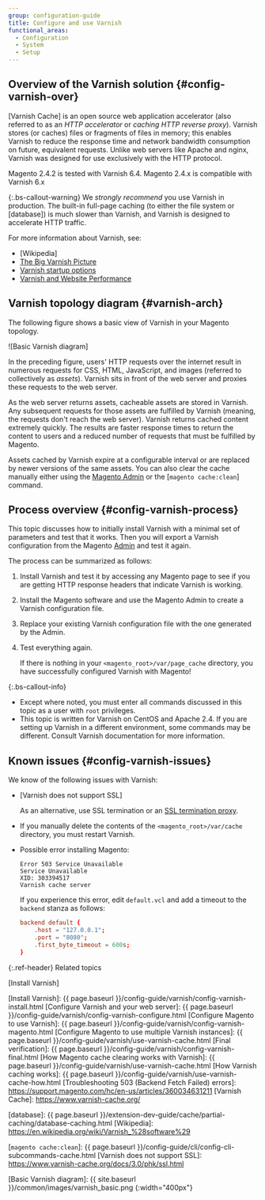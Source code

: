 ```yaml
---
group: configuration-guide
title: Configure and use Varnish
functional_areas:
  - Configuration
  - System
  - Setup
---
```


## Overview of the Varnish solution {#config-varnish-over}

[Varnish Cache] is an open source web application accelerator (also referred to as an *HTTP accelerator* or *caching HTTP reverse proxy*). Varnish stores (or caches) files or fragments of files in memory; this enables Varnish to reduce the response time and network bandwidth consumption on future, equivalent requests. Unlike web servers like Apache and nginx, Varnish was designed for use exclusively with the HTTP protocol.

Magento 2.4.2 is tested with Varnish 6.4.
Magento 2.4.x is compatible with Varnish 6.x

{:.bs-callout-warning}
We _strongly recommend_ you use Varnish in production. The built-in full-page caching (to either the file system or [database]) is much slower than Varnish, and Varnish is designed to accelerate HTTP traffic.

For more information about Varnish, see:

*  [Wikipedia]
*  [The Big Varnish Picture]
*  [Varnish startup options]
*  [Varnish and Website Performance]

## Varnish topology diagram {#varnish-arch}

The following figure shows a basic view of Varnish in your Magento topology.

![Basic Varnish diagram]

In the preceding figure, users' HTTP requests over the internet result in numerous requests for CSS, HTML, JavaScript, and images (referred to collectively as *assets*). Varnish sits in front of the web server and proxies these requests to the web server.

As the web server returns assets, cacheable assets are stored in Varnish. Any subsequent requests for those assets are fulfilled by Varnish (meaning, the requests don't reach the web server). Varnish returns cached content extremely quickly. The results are faster response times to return the content to users and a reduced number of requests that must be fulfilled by Magento.

Assets cached by Varnish expire at a configurable interval or are replaced by newer versions of the same assets. You can also clear the cache manually either using the [Magento Admin](https://glossary.magento.com/magento-admin) or the [`magento cache:clean`] command.

## Process overview {#config-varnish-process}

This topic discusses how to initially install Varnish with a minimal set of parameters and test that it works. Then you will export a Varnish configuration from the Magento [Admin](https://glossary.magento.com/admin) and test it again.

The process can be summarized as follows:

1. Install Varnish and test it by accessing any Magento page to see if you are getting HTTP response headers that indicate Varnish is working.
1. Install the Magento software and use the Magento Admin to create a Varnish configuration file.
1. Replace your existing Varnish configuration file with the one generated by the Admin.
1. Test everything again.

   If there is nothing in your `<magento_root>/var/page_cache` directory, you have successfully configured Varnish with Magento!

{:.bs-callout-info}

*  Except where noted, you must enter all commands discussed in this topic as a user with `root` privileges.
*  This topic is written for Varnish on CentOS and Apache 2.4. If you are setting up Varnish in a different environment, some commands may be different. Consult Varnish documentation for more information.

## Known issues {#config-varnish-issues}

We know of the following issues with Varnish:

*  [Varnish does not support SSL]

   As an alternative, use SSL termination or an [SSL termination proxy].

*  If you manually delete the contents of the `<magento_root>/var/cache` directory, you must restart Varnish.

*  Possible error installing Magento:

   ```terminal
   Error 503 Service Unavailable
   Service Unavailable
   XID: 303394517
   Varnish cache server
   ```

   If you experience this error, edit `default.vcl` and add a timeout to the `backend` stanza as follows:

   ```conf
   backend default {
       .host = "127.0.0.1";
       .port = "8080";
       .first_byte_timeout = 600s;
   }
   ```

{:.ref-header}
Related topics

[Install Varnish]

<!-- Link Definitions -->
[Overview of the Varnish solution]: #config-varnish-over
[Varnish topology diagram]: #varnish-arch
[Process overview]: #config-varnish-process
[Known issues]: #config-varnish-issues
[Install Varnish]: {{ page.baseurl }}/config-guide/varnish/config-varnish-install.html
[Configure Varnish and your web server]: {{ page.baseurl }}/config-guide/varnish/config-varnish-configure.html
[Configure Magento to use Varnish]: {{ page.baseurl }}/config-guide/varnish/config-varnish-magento.html
[Configure Magento to use multiple Varnish instances]: {{ page.baseurl }}/config-guide/varnish/use-varnish-cache.html
[Final verification]: {{ page.baseurl }}/config-guide/varnish/config-varnish-final.html
[How Magento cache clearing works with Varnish]: {{ page.baseurl }}/config-guide/varnish/use-varnish-cache.html
[How Varnish caching works]: {{ page.baseurl }}/config-guide/varnish/use-varnish-cache-how.html
[Troubleshooting 503 (Backend Fetch Failed) errors]: https://support.magento.com/hc/en-us/articles/360034631211
[Varnish Cache]: https://www.varnish-cache.org/

[database]: {{ page.baseurl }}/extension-dev-guide/cache/partial-caching/database-caching.html
[Wikipedia]: https://en.wikipedia.org/wiki/Varnish_%28software%29

[The Big Varnish Picture]: https://www.varnish-cache.org/docs/trunk/users-guide/intro.html

[Varnish startup options]: https://www.varnish-cache.org/docs/trunk/reference/varnishd.html#ref-varnishd-options

[Varnish and Website Performance]: https://www.varnish-cache.org/docs/trunk/users-guide/performance.html#users-performance

[`magento cache:clean`]: {{ page.baseurl }}/config-guide/cli/config-cli-subcommands-cache.html
[Varnish does not support SSL]: https://www.varnish-cache.org/docs/3.0/phk/ssl.html

[SSL termination proxy]: https://en.wikipedia.org/wiki/TLS_termination_proxy

<!-- image Definitions -->
[Basic Varnish diagram]: {{ site.baseurl }}/common/images/varnish_basic.png
{:width="400px"}
